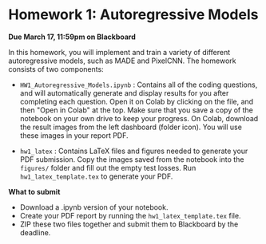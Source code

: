 # Homework 1: Autoregressive Models

**Due March 17, 11:59pm on Blackboard**

In this homework, you will implement and train a variety of different autoregressive models, such as MADE and PixelCNN. The homework consists of two components:

* `HW1_Autoregressive_Models.ipynb` : Contains all of the coding questions, and will automatically generate and display results for you after completing each question. Open it on Colab by clicking on the file, and then "Open in Colab" at the top. Make sure that you save a copy of the notebook on your own drive to keep your progress. On Colab, download the result images from the left dashboard (folder icon). You will use these images in your report PDF.

* `hw1_latex` :  Contains LaTeX files and figures needed to generate your PDF submission. Copy the images saved from the notebook into the `figures/` folder and fill out the empty test losses. Run `hw1_latex_template.tex` to generate your PDF. 

**What to submit**

* Download a .ipynb version of your notebook.
* Create your PDF report by running the `hw1_latex_template.tex` file.
* ZIP these two files together and submit them to Blackboard by the deadline.
